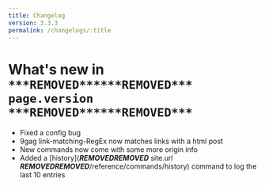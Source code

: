 ```yaml
---
title: Changelog
version: 3.3.3
permalink: /changelogs/:title
---
```


# What's new in `***REMOVED******REMOVED*** page.version ***REMOVED******REMOVED***`
- Fixed a config bug
- 9gag link-matching-RegEx now matches links with a html post
- New commands now come with some more origin info
- Added a [history](***REMOVED******REMOVED*** site.url ***REMOVED******REMOVED***/reference/commands/history) command to log the last 10 entries
